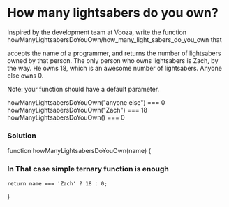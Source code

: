 # How many lightsabers do you own?

Inspired by the development team at Vooza, write the function howManyLightsabersDoYouOwn/how_many_light_sabers_do_you_own that

accepts the name of a programmer, and
returns the number of lightsabers owned by that person.
The only person who owns lightsabers is Zach, by the way. He owns 18, which is an awesome number of lightsabers. Anyone else owns 0.

Note: your function should have a default parameter.

howManyLightsabersDoYouOwn("anyone else") === 0
howManyLightsabersDoYouOwn("Zach") === 18
howManyLightsabersDoYouOwn() === 0

### Solution

function howManyLightsabersDoYouOwn(name) {

### In That case simple ternary function is enough

    return name === 'Zach' ? 18 : 0;

}

